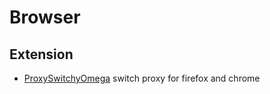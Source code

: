 # Browser

## Extension

* [ProxySwitchyOmega](https://github.com/FelisCatus/SwitchyOmega) switch proxy for firefox and chrome